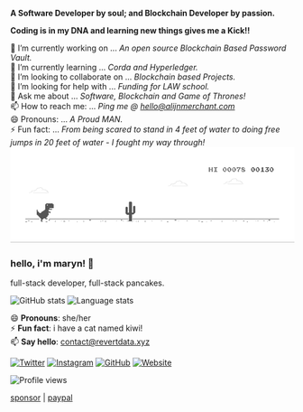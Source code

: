 <!--![Thinker | Coder | Implementer and Everything in between!](https://github.com/alijnmerchant21/alijnmerchant21/blob/master/My%20Movie%201.gif)-->

**A Software Developer by soul; and Blockchain Developer by passion.**

**Coding is in my DNA and learning new things gives me a Kick!!**

🔭 I’m currently working on ... *An open source Blockchain Based Password Vault.*\
🌱 I’m currently learning ... *Corda and Hyperledger.*\
👯 I’m looking to collaborate on ... *Blockchain based Projects.*\
🤔 I’m looking for help with ... *Funding for LAW school.*\
💬 Ask me about ... *Software, Blockchain and Game of Thrones!*\
📫 How to reach me: ... *Ping me @ hello@alijnmerchant.com*\
😄 Pronouns: ... *A Proud MAN.*\
⚡ Fun fact: ... *From being scared to stand in 4 feet of water to doing free jumps in 20 feet of water - I fought my way through!*\
![Dino](https://github.com/alijnmerchant21/alijnmerchant21/blob/master/dino.gif)


### hello, i'm maryn! 👋

full-stack developer, full-stack pancakes.

![GitHub stats](https://github-readme-stats.vercel.app/api?username=revertdata&show_icons=true&count_private=true&hide=contribs&theme=gruvbox)
![Language stats](https://github-readme-stats.vercel.app/api/top-langs/?username=revertdata&layout=compact&theme=gruvbox)

😄 **Pronouns**: she/her<br>
⚡ **Fun fact**: i have a cat named kiwi!<br>
📫 **Say hello**: contact@revertdata.xyz

<a href="https://twitter.com/revertdata" target="_blank"><img src="https://raw.githubusercontent.com/arturssmirnovs/arturssmirnovs/master/tw.png" alt="Twitter" width="30"></a>
<a href="https://www.instagram.com/revertdata/" target="_blank"><img src="https://raw.githubusercontent.com/arturssmirnovs/arturssmirnovs/master/ig.png" alt="Instagram" width="30"></a>
<a href="https://github.com/revertdata" target="_blank"><img src="https://raw.githubusercontent.com/arturssmirnovs/arturssmirnovs/master/git.png" alt="GitHub" width="30"></a>
<a href="https://reverdata.xyz" target="_blank"><img src="https://raw.githubusercontent.com/arturssmirnovs/arturssmirnovs/master/www.png" alt="Website" width="30"></a>

![Profile views](https://gpvc.arturio.dev/revertdata)

[sponsor](https://github.com/sponsors/revertdata) | [paypal](https://paypal.me/maryn)
